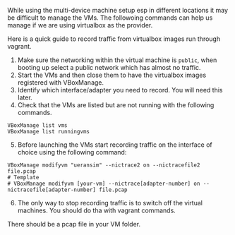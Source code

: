 While using the multi-device machine setup esp in different locations it may be difficult to manage the VMs. The followoing commands can help us manage if we are using virtualbox as the provider.  

Here is a quick guide to record traffic from virtualbox images run through vagrant. 

1. Make sure the networking within the virtual machine is `public`, when booting up select a public network which has almost no traffic. 
2. Start the VMs and then close them to have the virtualbox images registered with VBoxManage.
3. Identify which interface/adapter you need to record. You will need this later. 
4. Check that the VMs are listed but are not running with the following commands.

```shell
VBoxManage list vms
VBoxManage list runningvms
```

5. Before launching the VMs start recording traffic on the interface of choice using the following command: 
```shell
VBoxManage modifyvm "ueransim" --nictrace2 on --nictracefile2 file.pcap 
# Template
# VBoxManage modifyvm [your-vm] --nictrace[adapter-number] on --nictracefile[adapter-number] file.pcap
```
6. The only way to stop recording traffic is to switch off the virtual machines. You should do tha with vagrant commands. 

There should be a pcap file in your VM folder.